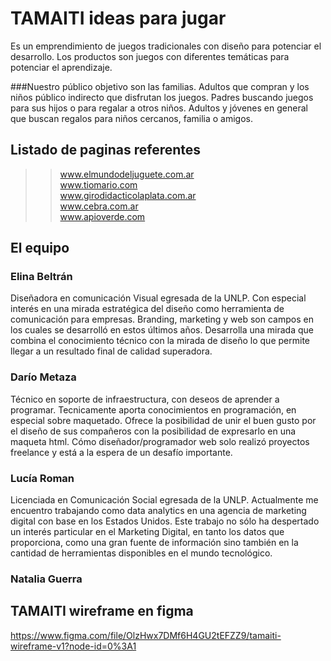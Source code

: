 # TAMAITI ideas para jugar
Es un emprendimiento de juegos tradicionales con diseño para potenciar el desarrollo.
Los productos son juegos con diferentes temáticas para potenciar el aprendizaje.


###Nuestro público objetivo son las familias. 
Adultos que compran y los niños público indirecto que disfrutan los juegos.
Padres buscando juegos para sus hijos o para regalar a otros niños.
Adultos y jóvenes en general que buscan regalos para niños cercanos, familia o amigos.


## Listado de paginas referentes

>> www.elmundodeljuguete.com.ar </br>
>> www.tiomario.com </br>
>> www.girodidacticolaplata.com.ar </br>
>> www.cebra.com.ar </br>
>> www.apioverde.com 



## El equipo

### Elina Beltrán
Diseñadora en comunicación Visual egresada de la UNLP.
Con especial interés en una mirada estratégica del diseño como herramienta de comunicación para empresas. 
Branding, marketing y web son campos en los cuales se desarrolló en estos últimos años.
Desarrolla una mirada que combina el conocimiento técnico con la mirada de diseño lo que permite llegar a un resultado final de calidad superadora.


### Darío Metaza
Técnico en soporte de infraestructura, con deseos de aprender a programar.
Tecnicamente aporta conocimientos en programación, en especial sobre maquetado.
Ofrece la posibilidad de unir el buen gusto por el diseño de sus compañeros con la posibilidad de expresarlo en una maqueta html.
Cómo diseñador/programador web solo realizó proyectos freelance y está a la espera de un desafío importante.


### Lucía Roman
Licenciada en Comunicación Social egresada de la UNLP. 
Actualmente me encuentro trabajando como data analytics en una agencia de marketing digital con base en los Estados Unidos. Este trabajo no sólo ha despertado un interés particular en el Marketing Digital, en tanto los datos que proporciona, como una gran fuente de información sino también en la cantidad de herramientas disponibles en el mundo tecnológico.


### Natalia Guerra

## TAMAITI wireframe en figma

https://www.figma.com/file/OlzHwx7DMf6H4GU2tEFZZ9/tamaiti-wireframe-v1?node-id=0%3A1
